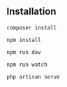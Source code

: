 ## Installation


``composer install``

``npm install``

``npm run dev``

``npm run watch``

``php artisan serve``
